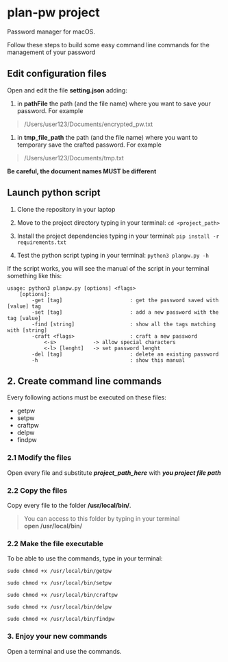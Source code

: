 # plan-pw project
Password manager for macOS.

Follow these steps to build some easy command line commands for the management of your password
## Edit configuration files
Open and edit the file **setting.json** adding:

1) in **pathFile** the path (and the file name) where you want to save your password. For example
> /Users/user123/Documents/encrypted_pw.txt

1) in **tmp_file_path** the path (and the file name) where you want to temporary save the crafted password. For example
> /Users/user123/Documents/tmp.txt

**Be careful, the document names MUST be different**
## Launch python script
1) Clone the repository in your laptop

2) Move to the project directory typing in your terminal: `cd <project_path>`

2) Install the project dependencies typing in your terminal:
`pip install -r requirements.txt`

3) Test the python script typing in your terminal: `python3 planpw.py -h`

If the script works, you will see the manual of the script in your terminal something like this:

    usage: python3 planpw.py [options] <flags>
        [options]:
            -get [tag]                      : get the password saved with [value] tag
            -set [tag]                      : add a new password with the tag [value]
            -find [string]                  : show all the tags matching with [string]
            -craft <flags>                  : craft a new password
                <-s>            -> allow special characters
                <-l> [lenght]   -> set password lenght
            -del [tag]                      : delete an existing password
            -h                              : show this manual
## 2. Create command line commands

Every following actions must be executed on these files:

- getpw
- setpw
- craftpw
- delpw
- findpw

### 2.1 Modify the files

Open every file and substitute **_project_path_here_** with **_you project file path_**

### 2.2 Copy the files

Copy every file to the folder **/usr/local/bin/**.

> You can access to this folder by typing in your terminal   
> **open /usr/local/bin/**

### 2.2 Make the file executable
To be able to use the commands, type in your terminal:

`sudo chmod +x /usr/local/bin/getpw`

`sudo chmod +x /usr/local/bin/setpw`

`sudo chmod +x /usr/local/bin/craftpw`

`sudo chmod +x /usr/local/bin/delpw`

`sudo chmod +x /usr/local/bin/findpw`

### 3. Enjoy your new commands

Open a terminal and use the commands.
